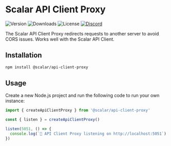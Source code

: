 # Scalar API Client Proxy

![Version](https://img.shields.io/npm/v/%40scalar/api-client-proxy)
![Downloads](https://img.shields.io/npm/dm/%40scalar/api-client-proxy)
![License](https://img.shields.io/npm/l/%40scalar%2Fapi-client-proxy)
[![Discord](https://img.shields.io/discord/1135330207960678410?style=flat&color=5865F2)](https://discord.gg/mw6FQRPh)

The Scalar API Client Proxy redirects requests to another server to avoid CORS issues. Works well with the Scalar API Client.

## Installation

```bash
npm install @scalar/api-client-proxy
```

## Usage

Create a new Node.js project and run the following code to run your own instance:

```ts
import { createApiClientProxy } from '@scalar/api-client-proxy'

const { listen } = createApiClientProxy()

listen(5051, () => {
  console.log(`🥤 API Client Proxy listening on http://localhost:5051`)
})
```
